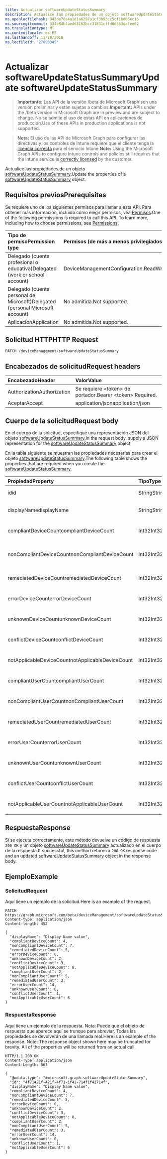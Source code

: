 ```yaml
---
title: Actualizar softwareUpdateStatusSummary
description: Actualice las propiedades de un objeto softwareUpdateStatusSummary.
ms.openlocfilehash: 943de78a4a1d1a6297a1cf3b93cc5cf1bd05ec16
ms.sourcegitcommit: 334e84b4aed63162bcc31831cffd6d363dafee02
ms.translationtype: MT
ms.contentlocale: es-ES
ms.lasthandoff: 11/29/2018
ms.locfileid: "27090345"
---
```

# <a name="update-softwareupdatestatussummary"></a><span data-ttu-id="b8ae3-103">Actualizar softwareUpdateStatusSummary</span><span class="sxs-lookup"><span data-stu-id="b8ae3-103">Update softwareUpdateStatusSummary</span></span>

> <span data-ttu-id="b8ae3-104">**Importante:** Las API de la versión /beta de Microsoft Graph son una versión preliminar y están sujetas a cambios.</span><span class="sxs-lookup"><span data-stu-id="b8ae3-104">**Important:** APIs under the /beta version in Microsoft Graph are in preview and are subject to change.</span></span> <span data-ttu-id="b8ae3-105">No se admite el uso de estas API en aplicaciones de producción.</span><span class="sxs-lookup"><span data-stu-id="b8ae3-105">Use of these APIs in production applications is not supported.</span></span>

> <span data-ttu-id="b8ae3-106">**Nota:** El uso de las API de Microsoft Graph para configurar las directivas y los controles de Intune requiere que el cliente tenga la [licencia correcta](https://go.microsoft.com/fwlink/?linkid=839381) para el servicio Intune.</span><span class="sxs-lookup"><span data-stu-id="b8ae3-106">**Note:** Using the Microsoft Graph APIs to configure Intune controls and policies still requires that the Intune service is [correctly licensed](https://go.microsoft.com/fwlink/?linkid=839381) by the customer.</span></span>

<span data-ttu-id="b8ae3-107">Actualice las propiedades de un objeto [softwareUpdateStatusSummary](../resources/intune-deviceconfig-softwareupdatestatussummary.md).</span><span class="sxs-lookup"><span data-stu-id="b8ae3-107">Update the properties of a [softwareUpdateStatusSummary](../resources/intune-deviceconfig-softwareupdatestatussummary.md) object.</span></span>
## <a name="prerequisites"></a><span data-ttu-id="b8ae3-108">Requisitos previos</span><span class="sxs-lookup"><span data-stu-id="b8ae3-108">Prerequisites</span></span>
<span data-ttu-id="b8ae3-p102">Se requiere uno de los siguientes permisos para llamar a esta API. Para obtener más información, incluido cómo elegir permisos, vea [Permisos](/graph/permissions-reference).</span><span class="sxs-lookup"><span data-stu-id="b8ae3-p102">One of the following permissions is required to call this API. To learn more, including how to choose permissions, see [Permissions](/graph/permissions-reference).</span></span>

|<span data-ttu-id="b8ae3-111">Tipo de permiso</span><span class="sxs-lookup"><span data-stu-id="b8ae3-111">Permission type</span></span>|<span data-ttu-id="b8ae3-112">Permisos (de más a menos privilegiados)</span><span class="sxs-lookup"><span data-stu-id="b8ae3-112">Permissions (from most to least privileged)</span></span>|
|:---|:---|
|<span data-ttu-id="b8ae3-113">Delegado (cuenta profesional o educativa)</span><span class="sxs-lookup"><span data-stu-id="b8ae3-113">Delegated (work or school account)</span></span>|<span data-ttu-id="b8ae3-114">DeviceManagementConfiguration.ReadWrite.All</span><span class="sxs-lookup"><span data-stu-id="b8ae3-114">DeviceManagementConfiguration.ReadWrite.All</span></span>|
|<span data-ttu-id="b8ae3-115">Delegado (cuenta personal de Microsoft)</span><span class="sxs-lookup"><span data-stu-id="b8ae3-115">Delegated (personal Microsoft account)</span></span>|<span data-ttu-id="b8ae3-116">No admitida.</span><span class="sxs-lookup"><span data-stu-id="b8ae3-116">Not supported.</span></span>|
|<span data-ttu-id="b8ae3-117">Aplicación</span><span class="sxs-lookup"><span data-stu-id="b8ae3-117">Application</span></span>|<span data-ttu-id="b8ae3-118">No admitida.</span><span class="sxs-lookup"><span data-stu-id="b8ae3-118">Not supported.</span></span>|

## <a name="http-request"></a><span data-ttu-id="b8ae3-119">Solicitud HTTP</span><span class="sxs-lookup"><span data-stu-id="b8ae3-119">HTTP Request</span></span>
<!-- {
  "blockType": "ignored"
}
-->
``` http
PATCH /deviceManagement/softwareUpdateStatusSummary
```

## <a name="request-headers"></a><span data-ttu-id="b8ae3-120">Encabezados de solicitud</span><span class="sxs-lookup"><span data-stu-id="b8ae3-120">Request headers</span></span>
|<span data-ttu-id="b8ae3-121">Encabezado</span><span class="sxs-lookup"><span data-stu-id="b8ae3-121">Header</span></span>|<span data-ttu-id="b8ae3-122">Valor</span><span class="sxs-lookup"><span data-stu-id="b8ae3-122">Value</span></span>|
|:---|:---|
|<span data-ttu-id="b8ae3-123">Authorization</span><span class="sxs-lookup"><span data-stu-id="b8ae3-123">Authorization</span></span>|<span data-ttu-id="b8ae3-124">Se requiere &lt;token&gt; de portador.</span><span class="sxs-lookup"><span data-stu-id="b8ae3-124">Bearer &lt;token&gt; Required.</span></span>|
|<span data-ttu-id="b8ae3-125">Aceptar</span><span class="sxs-lookup"><span data-stu-id="b8ae3-125">Accept</span></span>|<span data-ttu-id="b8ae3-126">application/json</span><span class="sxs-lookup"><span data-stu-id="b8ae3-126">application/json</span></span>|

## <a name="request-body"></a><span data-ttu-id="b8ae3-127">Cuerpo de la solicitud</span><span class="sxs-lookup"><span data-stu-id="b8ae3-127">Request body</span></span>
<span data-ttu-id="b8ae3-128">En el cuerpo de la solicitud, especifique una representación JSON del objeto [softwareUpdateStatusSummary](../resources/intune-deviceconfig-softwareupdatestatussummary.md).</span><span class="sxs-lookup"><span data-stu-id="b8ae3-128">In the request body, supply a JSON representation for the [softwareUpdateStatusSummary](../resources/intune-deviceconfig-softwareupdatestatussummary.md) object.</span></span>

<span data-ttu-id="b8ae3-129">En la tabla siguiente se muestran las propiedades necesarias para crear el objeto [softwareUpdateStatusSummary](../resources/intune-deviceconfig-softwareupdatestatussummary.md).</span><span class="sxs-lookup"><span data-stu-id="b8ae3-129">The following table shows the properties that are required when you create the [softwareUpdateStatusSummary](../resources/intune-deviceconfig-softwareupdatestatussummary.md).</span></span>

|<span data-ttu-id="b8ae3-130">Propiedad</span><span class="sxs-lookup"><span data-stu-id="b8ae3-130">Property</span></span>|<span data-ttu-id="b8ae3-131">Tipo</span><span class="sxs-lookup"><span data-stu-id="b8ae3-131">Type</span></span>|<span data-ttu-id="b8ae3-132">Descripción</span><span class="sxs-lookup"><span data-stu-id="b8ae3-132">Description</span></span>|
|:---|:---|:---|
|<span data-ttu-id="b8ae3-133">id</span><span class="sxs-lookup"><span data-stu-id="b8ae3-133">id</span></span>|<span data-ttu-id="b8ae3-134">String</span><span class="sxs-lookup"><span data-stu-id="b8ae3-134">String</span></span>|<span data-ttu-id="b8ae3-135">Clave de la entidad.</span><span class="sxs-lookup"><span data-stu-id="b8ae3-135">Key of the entity.</span></span>|
|<span data-ttu-id="b8ae3-136">displayName</span><span class="sxs-lookup"><span data-stu-id="b8ae3-136">displayName</span></span>|<span data-ttu-id="b8ae3-137">String</span><span class="sxs-lookup"><span data-stu-id="b8ae3-137">String</span></span>|<span data-ttu-id="b8ae3-138">El nombre de la directiva.</span><span class="sxs-lookup"><span data-stu-id="b8ae3-138">The name of the policy.</span></span>|
|<span data-ttu-id="b8ae3-139">compliantDeviceCount</span><span class="sxs-lookup"><span data-stu-id="b8ae3-139">compliantDeviceCount</span></span>|<span data-ttu-id="b8ae3-140">Int32</span><span class="sxs-lookup"><span data-stu-id="b8ae3-140">Int32</span></span>|<span data-ttu-id="b8ae3-141">Número de dispositivos compatibles.</span><span class="sxs-lookup"><span data-stu-id="b8ae3-141">Number of compliant devices.</span></span>|
|<span data-ttu-id="b8ae3-142">nonCompliantDeviceCount</span><span class="sxs-lookup"><span data-stu-id="b8ae3-142">nonCompliantDeviceCount</span></span>|<span data-ttu-id="b8ae3-143">Int32</span><span class="sxs-lookup"><span data-stu-id="b8ae3-143">Int32</span></span>|<span data-ttu-id="b8ae3-144">Número de dispositivos no compatibles.</span><span class="sxs-lookup"><span data-stu-id="b8ae3-144">Number of non compliant devices.</span></span>|
|<span data-ttu-id="b8ae3-145">remediatedDeviceCount</span><span class="sxs-lookup"><span data-stu-id="b8ae3-145">remediatedDeviceCount</span></span>|<span data-ttu-id="b8ae3-146">Int32</span><span class="sxs-lookup"><span data-stu-id="b8ae3-146">Int32</span></span>|<span data-ttu-id="b8ae3-147">Número de dispositivos corregidos.</span><span class="sxs-lookup"><span data-stu-id="b8ae3-147">Number of remediated devices.</span></span>|
|<span data-ttu-id="b8ae3-148">errorDeviceCount</span><span class="sxs-lookup"><span data-stu-id="b8ae3-148">errorDeviceCount</span></span>|<span data-ttu-id="b8ae3-149">Int32</span><span class="sxs-lookup"><span data-stu-id="b8ae3-149">Int32</span></span>|<span data-ttu-id="b8ae3-150">Número de dispositivos con errores.</span><span class="sxs-lookup"><span data-stu-id="b8ae3-150">Number of devices had error.</span></span>|
|<span data-ttu-id="b8ae3-151">unknownDeviceCount</span><span class="sxs-lookup"><span data-stu-id="b8ae3-151">unknownDeviceCount</span></span>|<span data-ttu-id="b8ae3-152">Int32</span><span class="sxs-lookup"><span data-stu-id="b8ae3-152">Int32</span></span>|<span data-ttu-id="b8ae3-153">Número de dispositivos desconocidos.</span><span class="sxs-lookup"><span data-stu-id="b8ae3-153">Number of unknown devices.</span></span>|
|<span data-ttu-id="b8ae3-154">conflictDeviceCount</span><span class="sxs-lookup"><span data-stu-id="b8ae3-154">conflictDeviceCount</span></span>|<span data-ttu-id="b8ae3-155">Int32</span><span class="sxs-lookup"><span data-stu-id="b8ae3-155">Int32</span></span>|<span data-ttu-id="b8ae3-156">Número de dispositivos en conflicto.</span><span class="sxs-lookup"><span data-stu-id="b8ae3-156">Number of conflict devices.</span></span>|
|<span data-ttu-id="b8ae3-157">notApplicableDeviceCount</span><span class="sxs-lookup"><span data-stu-id="b8ae3-157">notApplicableDeviceCount</span></span>|<span data-ttu-id="b8ae3-158">Int32</span><span class="sxs-lookup"><span data-stu-id="b8ae3-158">Int32</span></span>|<span data-ttu-id="b8ae3-159">Número de dispositivos no aplicables.</span><span class="sxs-lookup"><span data-stu-id="b8ae3-159">Number of not applicable devices.</span></span>|
|<span data-ttu-id="b8ae3-160">compliantUserCount</span><span class="sxs-lookup"><span data-stu-id="b8ae3-160">compliantUserCount</span></span>|<span data-ttu-id="b8ae3-161">Int32</span><span class="sxs-lookup"><span data-stu-id="b8ae3-161">Int32</span></span>|<span data-ttu-id="b8ae3-162">Número de usuarios compatibles.</span><span class="sxs-lookup"><span data-stu-id="b8ae3-162">Number of compliant users.</span></span>|
|<span data-ttu-id="b8ae3-163">nonCompliantUserCount</span><span class="sxs-lookup"><span data-stu-id="b8ae3-163">nonCompliantUserCount</span></span>|<span data-ttu-id="b8ae3-164">Int32</span><span class="sxs-lookup"><span data-stu-id="b8ae3-164">Int32</span></span>|<span data-ttu-id="b8ae3-165">Número de usuarios no compatibles.</span><span class="sxs-lookup"><span data-stu-id="b8ae3-165">Number of non compliant users.</span></span>|
|<span data-ttu-id="b8ae3-166">remediatedUserCount</span><span class="sxs-lookup"><span data-stu-id="b8ae3-166">remediatedUserCount</span></span>|<span data-ttu-id="b8ae3-167">Int32</span><span class="sxs-lookup"><span data-stu-id="b8ae3-167">Int32</span></span>|<span data-ttu-id="b8ae3-168">Número de usuarios corregidos.</span><span class="sxs-lookup"><span data-stu-id="b8ae3-168">Number of remediated users.</span></span>|
|<span data-ttu-id="b8ae3-169">errorUserCount</span><span class="sxs-lookup"><span data-stu-id="b8ae3-169">errorUserCount</span></span>|<span data-ttu-id="b8ae3-170">Int32</span><span class="sxs-lookup"><span data-stu-id="b8ae3-170">Int32</span></span>|<span data-ttu-id="b8ae3-171">Número de usuarios con errores.</span><span class="sxs-lookup"><span data-stu-id="b8ae3-171">Number of users had error.</span></span>|
|<span data-ttu-id="b8ae3-172">unknownUserCount</span><span class="sxs-lookup"><span data-stu-id="b8ae3-172">unknownUserCount</span></span>|<span data-ttu-id="b8ae3-173">Int32</span><span class="sxs-lookup"><span data-stu-id="b8ae3-173">Int32</span></span>|<span data-ttu-id="b8ae3-174">Número de usuarios desconocidos.</span><span class="sxs-lookup"><span data-stu-id="b8ae3-174">Number of unknown users.</span></span>|
|<span data-ttu-id="b8ae3-175">conflictUserCount</span><span class="sxs-lookup"><span data-stu-id="b8ae3-175">conflictUserCount</span></span>|<span data-ttu-id="b8ae3-176">Int32</span><span class="sxs-lookup"><span data-stu-id="b8ae3-176">Int32</span></span>|<span data-ttu-id="b8ae3-177">Número de usuarios en conflicto.</span><span class="sxs-lookup"><span data-stu-id="b8ae3-177">Number of conflict users.</span></span>|
|<span data-ttu-id="b8ae3-178">notApplicableUserCount</span><span class="sxs-lookup"><span data-stu-id="b8ae3-178">notApplicableUserCount</span></span>|<span data-ttu-id="b8ae3-179">Int32</span><span class="sxs-lookup"><span data-stu-id="b8ae3-179">Int32</span></span>|<span data-ttu-id="b8ae3-180">Número de usuarios no aplicables.</span><span class="sxs-lookup"><span data-stu-id="b8ae3-180">Number of not applicable users.</span></span>|



## <a name="response"></a><span data-ttu-id="b8ae3-181">Respuesta</span><span class="sxs-lookup"><span data-stu-id="b8ae3-181">Response</span></span>
<span data-ttu-id="b8ae3-182">Si se ejecuta correctamente, este método devuelve un código de respuesta `200 OK` y un objeto [softwareUpdateStatusSummary](../resources/intune-deviceconfig-softwareupdatestatussummary.md) actualizado en el cuerpo de la respuesta.</span><span class="sxs-lookup"><span data-stu-id="b8ae3-182">If successful, this method returns a `200 OK` response code and an updated [softwareUpdateStatusSummary](../resources/intune-deviceconfig-softwareupdatestatussummary.md) object in the response body.</span></span>

## <a name="example"></a><span data-ttu-id="b8ae3-183">Ejemplo</span><span class="sxs-lookup"><span data-stu-id="b8ae3-183">Example</span></span>
### <a name="request"></a><span data-ttu-id="b8ae3-184">Solicitud</span><span class="sxs-lookup"><span data-stu-id="b8ae3-184">Request</span></span>
<span data-ttu-id="b8ae3-185">Aquí tiene un ejemplo de la solicitud.</span><span class="sxs-lookup"><span data-stu-id="b8ae3-185">Here is an example of the request.</span></span>
``` http
PATCH https://graph.microsoft.com/beta/deviceManagement/softwareUpdateStatusSummary
Content-type: application/json
Content-length: 452

{
  "displayName": "Display Name value",
  "compliantDeviceCount": 4,
  "nonCompliantDeviceCount": 7,
  "remediatedDeviceCount": 5,
  "errorDeviceCount": 0,
  "unknownDeviceCount": 2,
  "conflictDeviceCount": 3,
  "notApplicableDeviceCount": 8,
  "compliantUserCount": 2,
  "nonCompliantUserCount": 5,
  "remediatedUserCount": 3,
  "errorUserCount": 14,
  "unknownUserCount": 0,
  "conflictUserCount": 1,
  "notApplicableUserCount": 6
}
```

### <a name="response"></a><span data-ttu-id="b8ae3-186">Respuesta</span><span class="sxs-lookup"><span data-stu-id="b8ae3-186">Response</span></span>
<span data-ttu-id="b8ae3-p103">Aquí tiene un ejemplo de la respuesta. Nota: Puede que el objeto de respuesta que aparece aquí se trunque para abreviar. Todas las propiedades se devolverán de una llamada real.</span><span class="sxs-lookup"><span data-stu-id="b8ae3-p103">Here is an example of the response. Note: The response object shown here may be truncated for brevity. All of the properties will be returned from an actual call.</span></span>
``` http
HTTP/1.1 200 OK
Content-Type: application/json
Content-Length: 567

{
  "@odata.type": "#microsoft.graph.softwareUpdateStatusSummary",
  "id": "4f71421f-421f-4f71-1f42-714f1f42714f",
  "displayName": "Display Name value",
  "compliantDeviceCount": 4,
  "nonCompliantDeviceCount": 7,
  "remediatedDeviceCount": 5,
  "errorDeviceCount": 0,
  "unknownDeviceCount": 2,
  "conflictDeviceCount": 3,
  "notApplicableDeviceCount": 8,
  "compliantUserCount": 2,
  "nonCompliantUserCount": 5,
  "remediatedUserCount": 3,
  "errorUserCount": 14,
  "unknownUserCount": 0,
  "conflictUserCount": 1,
  "notApplicableUserCount": 6
}
```





